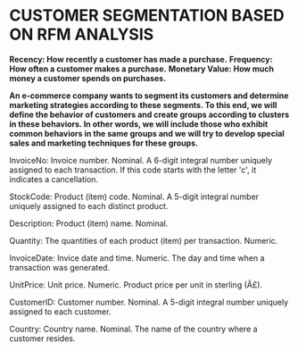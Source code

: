 # CUSTOMER SEGMENTATION BASED ON RFM ANALYSIS

**Recency: How recently a customer has made a purchase.**
**Frequency: How often a customer makes a purchase.**
**Monetary Value: How much money a customer spends on purchases.**

**An e-commerce company wants to segment its customers and determine marketing strategies according to these segments. To this end, we will define the behavior of customers and create groups according to clusters in these behaviors. In other words, we will include those who exhibit common behaviors in the same groups and we will try to develop special sales and marketing techniques for these groups.**

InvoiceNo: Invoice number. Nominal. A 6-digit integral number uniquely assigned to each transaction. If this code starts with the letter 'c', it indicates a cancellation.

StockCode: Product (item) code. Nominal. A 5-digit integral number uniquely assigned to each distinct product.

Description: Product (item) name. Nominal.

Quantity: The quantities of each product (item) per transaction. Numeric.

InvoiceDate: Invice date and time. Numeric. The day and time when a transaction was generated.

UnitPrice: Unit price. Numeric. Product price per unit in sterling (Â£).

CustomerID: Customer number. Nominal. A 5-digit integral number uniquely assigned to each customer.

Country: Country name. Nominal. The name of the country where a customer resides.

